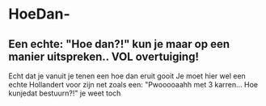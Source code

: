 # HoeDan-
## Een echte: "Hoe dan?!" kun je maar op een manier uitspreken.. VOL overtuiging!
Echt dat je vanuit je tenen een hoe dan eruit gooit
Je moet hier wel een echte Hollandert voor zijn
net zoals een:
"Pwooooaahh met 3 karren... Hoe kunjedat bestuurn?!"
je weet toch
